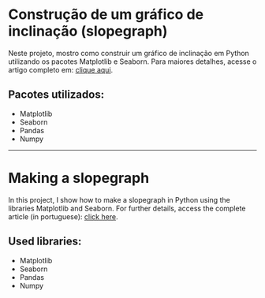 # **Construção de um gráfico de inclinação (slopegraph)**

Neste projeto, mostro como construir um gráfico de inclinação em Python utilizando os pacotes Matplotlib e Seaborn. Para maiores detalhes, acesse o artigo completo em: [clique aqui](https://medium.com/@aldinopolo/construindo-um-gr%C3%A1fico-de-inclina%C3%A7%C3%A3o-slopegraph-em-python-27e3e22288a0).

## **Pacotes utilizados**:

- Matplotlib
- Seaborn
- Pandas
- Numpy

---

# **Making a slopegraph**

In this project, I show how to make a slopegraph in Python using the libraries Matplotlib and Seaborn. For further details, access the complete article (in portuguese): [click here](https://medium.com/@aldinopolo/construindo-um-gr%C3%A1fico-de-inclina%C3%A7%C3%A3o-slopegraph-em-python-27e3e22288a0).

## **Used libraries**:

- Matplotlib
- Seaborn
- Pandas
- Numpy
